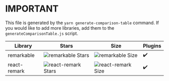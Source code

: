 # IMPORTANT

This file is generated by the `yarn generate-comparison-table` command. 
If you would like to add more libraries, add them to the 
`generateComparisonTable.js` script.

Library|Stars|Size|Plugins
-|-|-|-
remarkable | ![remarkable Stars](https://badgen.net/github/stars/jonschlinkert/remarkable) | ![remarkable Size](https://badgen.net/packagephobia/publish/remarkable) | :heavy_check_mark:
react-remark | ![react-remark Stars](https://badgen.net/github/stars/remarkjs/react-remark) | ![react-remark Size](https://badgen.net/packagephobia/publish/react-remark) | :heavy_check_mark: